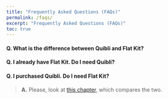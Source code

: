 ```yaml
---
title: "Frequently Asked Questions (FAQs)"
permalink: /faqs/
excerpt: "Frequently Asked Questions (FAQs)"
toc: true
---
```


#### Q. What is the difference between Quibli and Flat Kit?
#### Q. I already have Flat Kit. Do I need Quibli?
#### Q. I purchased Quibli. Do I need Flat Kit?
> **A.** Please, look at [this chapter](quibli-doc#quibli-or-flat-kit), which compares the two.
